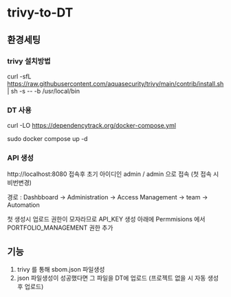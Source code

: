 # trivy-to-DT

## 환경세팅
### trivy 설치방법
curl -sfL https://raw.githubusercontent.com/aquasecurity/trivy/main/contrib/install.sh | sh -s -- -b /usr/local/bin

### DT 사용
curl -LO https://dependencytrack.org/docker-compose.yml

sudo docker compose up -d

### API 생성
http://localhost:8080 접속후 초기 아이디인 admin / admin 으로 접속 (첫 접속 시 비번변경)

경로 : Dashbboard -> Administration -> Access Management -> team -> Automation

첫 생성시 업로드 권한이 모자라므로 API_KEY 생성 아래에 Permmisions 에서 PORTFOLIO_MANAGEMENT 권한 추가

## 기능
1. trivy 를 통해 sbom.json 파일생성
2. json 파일생성이 성공했다면 그 파일을 DT에 업로드 (프로젝트 없을 시 자동 생성후 업로드)
